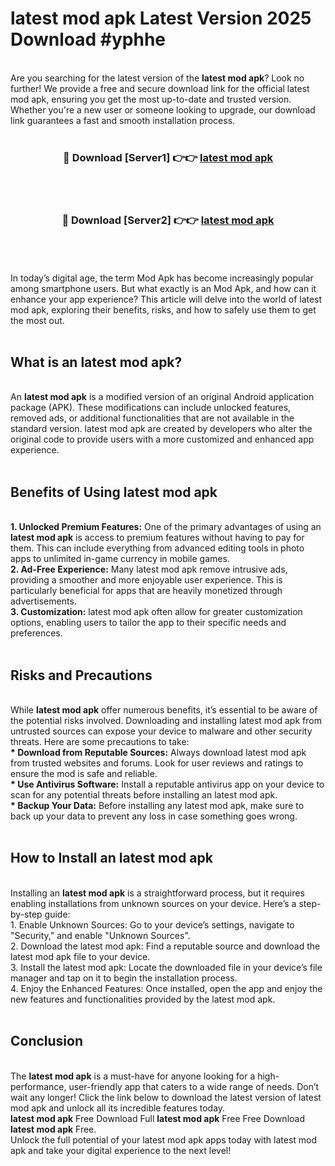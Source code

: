 # latest mod apk Latest Version 2025 Download #yphhe<br>
<br>
Are you searching for the latest version of the <strong>latest mod apk</strong>? Look no further! We provide a free and secure download link for the official latest mod apk, ensuring you get the most up-to-date and trusted version. Whether you're a new user or someone looking to upgrade, our download link guarantees a fast and smooth installation process.
<br>
<br>
<div align="center">
<h3>🔴 Download [Server1] 👉👉 <a href="https://modyolo.store/latest_mod_apk">latest mod apk</a></h3><br>
<br>
<h3>🔴 Download [Server2] 👉👉 <a href="https://modyolo.store/=latest_mod_apk">latest mod apk</a></h3><br>
</div>
<br>
<br>
In today’s digital age, the term Mod Apk has become increasingly popular among smartphone users. But what exactly is an Mod Apk, and how can it enhance your app experience? This article will delve into the world of latest mod apk, exploring their benefits, risks, and how to safely use them to get the most out.
<br>
<br>
<h2>What is an latest mod apk?</h2>
<br>
An <strong>latest mod apk</strong> is a modified version of an original Android application package (APK). These modifications can include unlocked features, removed ads, or additional functionalities that are not available in the standard version. latest mod apk are created by developers who alter the original code to provide users with a more customized and enhanced app experience.
<br>
<br>
<h2>Benefits of Using latest mod apk</h2>
<br>
<strong> 1. Unlocked Premium Features:</strong> One of the primary advantages of using an <strong>latest mod apk</strong> is access to premium features without having to pay for them. This can include everything from advanced editing tools in photo apps to unlimited in-game currency in mobile games.
<br>
<strong> 2. Ad-Free Experience:</strong> Many latest mod apk remove intrusive ads, providing a smoother and more enjoyable user experience. This is particularly beneficial for apps that are heavily monetized through advertisements.
<br>
<strong> 3. Customization:</strong> latest mod apk often allow for greater customization options, enabling users to tailor the app to their specific needs and preferences.
<br>
<br>
<h2>Risks and Precautions</h2>
<br>
While <strong>latest mod apk</strong> offer numerous benefits, it’s essential to be aware of the potential risks involved. Downloading and installing latest mod apk from untrusted sources can expose your device to malware and other security threats. Here are some precautions to take:
<br>
<strong> * Download from Reputable Sources:</strong> Always download latest mod apk from trusted websites and forums. Look for user reviews and ratings to ensure the mod is safe and reliable.
<br>
<strong> * Use Antivirus Software:</strong> Install a reputable antivirus app on your device to scan for any potential threats before installing an latest mod apk.
<br>
<strong> * Backup Your Data:</strong> Before installing any latest mod apk, make sure to back up your data to prevent any loss in case something goes wrong.
<br>
<br>
<h2>How to Install an latest mod apk</h2>
<br>
Installing an <strong>latest mod apk</strong> is a straightforward process, but it requires enabling installations from unknown sources on your device. Here’s a step-by-step guide:
<br>
 1. Enable Unknown Sources: Go to your device’s settings, navigate to "Security," and enable "Unknown Sources".
<br>
 2. Download the latest mod apk: Find a reputable source and download the latest mod apk file to your device.
<br>
 3. Install the latest mod apk: Locate the downloaded file in your device’s file manager and tap on it to begin the installation process.
<br>
 4. Enjoy the Enhanced Features: Once installed, open the app and enjoy the new features and functionalities provided by the latest mod apk.
<br>
<br>
<h2><strong>Conclusion</strong></h2>
<br>
The <strong>latest mod apk</strong> is a must-have for anyone looking for a high-performance, user-friendly app that caters to a wide range of needs. Don’t wait any longer! Click the link below to download the latest version of latest mod apk and unlock all its incredible features today.
<br>
<strong>latest mod apk</strong> Free Download Full <strong>latest mod apk</strong> Free Free Download <strong>latest mod apk</strong> Free.
<br>
Unlock the full potential of your latest mod apk apps today with latest mod apk and take your digital experience to the next level!


